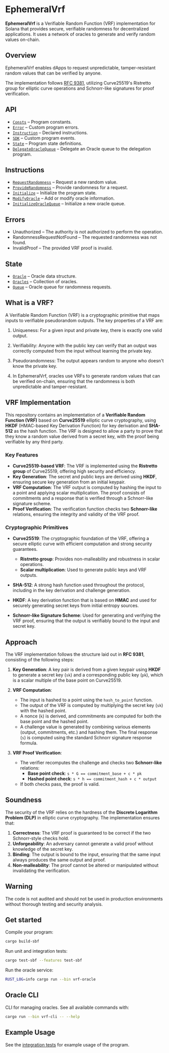 # EphemeralVrf

**EphemeralVrf** is a Verifiable Random Function (VRF) implementation for Solana that provides secure, verifiable randomness for decentralized applications. 
It uses a network of oracles to generate and verify random values on-chain.

## Overview     

EphemeralVrf enables dApps to request unpredictable, tamper-resistant random values that can be verified by anyone.

The implementation follows [RFC 9381](https://datatracker.ietf.org/doc/html/rfc9381), utilizing Curve25519's Ristretto group for elliptic curve operations and Schnorr-like signatures for proof verification. 

## API
- [`Consts`](api/src/consts.rs) – Program constants.
- [`Error`](api/src/error.rs) – Custom program errors.
- [`Instruction`](api/src/instruction.rs) – Declared instructions.
- [`SDK`](api/src/sdk.rs) – Custom program events.
- [`State`](api/src/state) – Program state definitions.
- [`DelegateOracleQueue`](program/src/delegate_oracle_queue.rs) – Delegate an Oracle queue to the delegation program.

## Instructions

- [`RequestRandomness`](program/src/request_randomness.rs) – Request a new random value.
- [`ProvideRandomness`](program/src/provide_randomness.rs) – Provide randomness for a request.
- [`Initialize`](program/src/initialize.rs) – Initialize the program state.
- [`ModifyOracle`](program/src/modify_oracles.rs) – Add or modify oracle information.
- [`InitializeOracleQueue`](program/src/initialize_oracle_queue.rs) – Initialize a new oracle queue.

##  Errors

- Unauthorized – The authority is not authorized to perform the operation.
- RandomnessRequestNotFound – The requested randomness was not found.
- InvalidProof – The provided VRF proof is invalid.

## State

- [`Oracle`](api/src/state/oracle.rs) – Oracle data structure.
- [`Oracles`](api/src/state/oracles.rs) – Collection of oracles.
- [`Queue`](api/src/state/queue.rs) – Oracle queue for randomness requests.

## What is a VRF?

A Verifiable Random Function (VRF) is a cryptographic primitive that maps inputs to verifiable pseudorandom outputs. The key properties of a VRF are:

1. Uniqueness: For a given input and private key, there is exactly one valid output.
2. Verifiability: Anyone with the public key can verify that an output was correctly computed from the input without learning the private key.
3. Pseudorandomness: The output appears random to anyone who doesn't know the private key.

4. In EphemeralVrf, oracles use VRFs to generate random values that can be verified on-chain, ensuring that the randomness is both unpredictable and tamper-resistant.

## VRF Implementation

This repository contains an implementation of a **Verifiable Random Function (VRF)** based on **Curve25519** elliptic curve cryptography, using **HKDF** (HMAC-based Key Derivation Function) for key derivation and **SHA-512** as the hash function. The VRF is designed to allow a party to prove that they know a random value derived from a secret key, with the proof being verifiable by any third party.

### Key Features

- **Curve25519-based VRF**: The VRF is implemented using the **Ristretto group** of Curve25519, offering high security and efficiency.
- **Key Generation**: The secret and public keys are derived using **HKDF**, ensuring secure key generation from an initial keypair.
- **VRF Computation**: The VRF output is computed by hashing the input to a point and applying scalar multiplication. The proof consists of commitments and a response that is verified through a Schnorr-like signature scheme.
- **Proof Verification**: The verification function checks two **Schnorr-like** relations, ensuring the integrity and validity of the VRF proof.

### Cryptographic Primitives

- **Curve25519**: The cryptographic foundation of the VRF, offering a secure elliptic curve with efficient computation and strong security guarantees.
    - **Ristretto group**: Provides non-malleability and robustness in scalar operations.
    - **Scalar multiplication**: Used to generate public keys and VRF outputs.

- **SHA-512**: A strong hash function used throughout the protocol, including in the key derivation and challenge generation.

- **HKDF**: A key derivation function that is based on **HMAC** and used for securely generating secret keys from initial entropy sources.

- **Schnorr-like Signature Scheme**: Used for generating and verifying the VRF proof, ensuring that the output is verifiably bound to the input and secret key.

## Approach

The VRF implementation follows the structure laid out in **RFC 9381**, consisting of the following steps:

1. **Key Generation**: A key pair is derived from a given keypair using **HKDF** to generate a secret key (`sk`) and a corresponding public key (`pk`), which is a scalar multiple of the base point on Curve25519.

2. **VRF Computation**:
    - The input is hashed to a point using the `hash_to_point` function.
    - The output of the VRF is computed by multiplying the secret key (`sk`) with the hashed point.
    - A nonce (`k`) is derived, and commitments are computed for both the base point and the hashed point.
    - A challenge value is generated by combining various elements (output, commitments, etc.) and hashing them. The final response (`s`) is computed using the standard Schnorr signature response formula.

3. **VRF Proof Verification**:
    - The verifier recomputes the challenge and checks two **Schnorr-like** relations:
        - **Base point check**: `s * G == commitment_base + c * pk`
        - **Hashed point check**: `s * h == commitment_hash + c * output`
    - If both checks pass, the proof is valid.

## Soundness

The security of the VRF relies on the hardness of the **Discrete Logarithm Problem (DLP)** in elliptic curve cryptography. The implementation ensures that:

1. **Correctness**: The VRF proof is guaranteed to be correct if the two Schnorr-style checks hold.
2. **Unforgeability**: An adversary cannot generate a valid proof without knowledge of the secret key.
3. **Binding**: The output is bound to the input, ensuring that the same input always produces the same output and proof.
4. **Non-malleability**: The proof cannot be altered or manipulated without invalidating the verification.

## Warning

The code is not audited and should not be used in production environments without thorough testing and security analysis.

## Get started

Compile your program:
```sh
cargo build-sbf
```

Run unit and integration tests:
```sh
cargo test-sbf --features test-sbf
```

Run the oracle service:
```sh
RUST_LOG=info cargo run --bin vrf-oracle 
```

## Oracle CLI

CLI for managing oracles. See all available commands with:

```bash
cargo run --bin vrf-cli -- --help
```

## Example Usage

See the [integration tests](program/tests/integration/use-randomness/programs/use-randomness/src/lib.rs) for example usage of the program.

